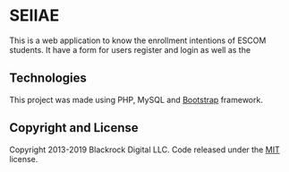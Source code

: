 # SEIIAE

This is a web application to know the enrollment intentions of ESCOM students. It have a form for users register and login as well as the

## Technologies

This project was made using PHP, MySQL and [Bootstrap](https://getbootstrap.com/) framework.

## Copyright and License

Copyright 2013-2019 Blackrock Digital LLC. Code released under the [MIT](https://github.com/BlackrockDigital/startbootstrap-resume/blob/gh-pages/LICENSE) license.
